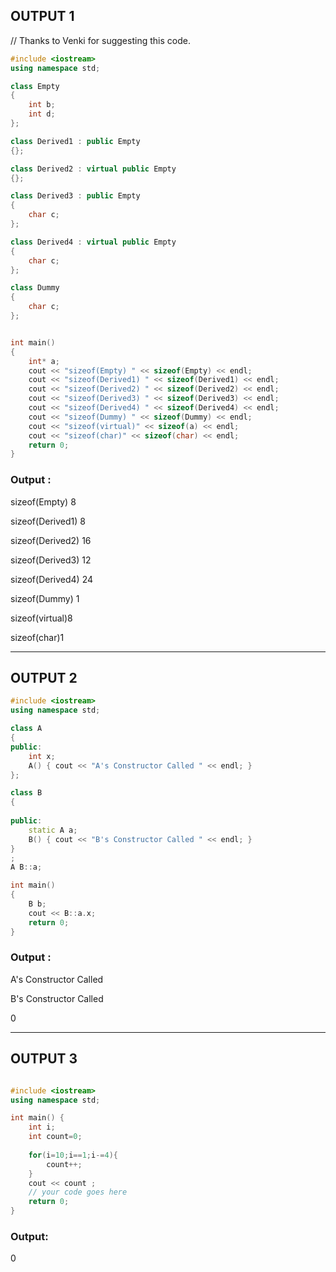 ## OUTPUT 1

// Thanks to Venki for suggesting this code.

```c++
#include <iostream>
using namespace std;

class Empty
{ 
	int b;
	int d;
};

class Derived1 : public Empty
{};

class Derived2 : virtual public Empty
{};

class Derived3 : public Empty
{ 
	char c;
};

class Derived4 : virtual public Empty
{
	char c;
};

class Dummy
{
	char c;
};


int main()
{
  	int* a;
	cout << "sizeof(Empty) " << sizeof(Empty) << endl;
	cout << "sizeof(Derived1) " << sizeof(Derived1) << endl;
	cout << "sizeof(Derived2) " << sizeof(Derived2) << endl;
	cout << "sizeof(Derived3) " << sizeof(Derived3) << endl;
	cout << "sizeof(Derived4) " << sizeof(Derived4) << endl; 
	cout << "sizeof(Dummy) " << sizeof(Dummy) << endl;
	cout << "sizeof(virtual)" << sizeof(a) << endl;
	cout << "sizeof(char)" << sizeof(char) << endl;
	return 0;
}
```

### Output :


sizeof(Empty) 8

sizeof(Derived1) 8

sizeof(Derived2) 16

sizeof(Derived3) 12

sizeof(Derived4) 24

sizeof(Dummy) 1

sizeof(virtual)8

sizeof(char)1

----
## OUTPUT 2

``` C++
#include <iostream>
using namespace std;

class A
{
public:
    int x;
	A() { cout << "A's Constructor Called " << endl; }
};

class B
{
    
public:
    static A a;
	B() { cout << "B's Constructor Called " << endl; }
}
;
A B::a;

int main()
{
	B b;
 	cout << B::a.x;
	return 0;
}
```

### Output :

A's Constructor Called 

B's Constructor Called 

0

----

## OUTPUT 3

```c++

#include <iostream>
using namespace std;

int main() {
    int i;
    int count=0;
    
    for(i=10;i==1;i-=4){
        count++;
    }
    cout << count ;
	// your code goes here
	return 0;
}
```

### Output: 

0
